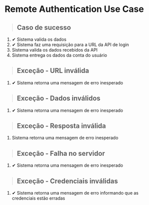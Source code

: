 # Remote Authentication Use Case
> ## Caso de sucesso
1. ✔ Sistema valida os dados
2. ✔ Sistema faz uma requisição para a URL da API de login
3. Sistema valida os dados recebidos da API
4. Sistema entrega os dados da conta do usuário

> ## Exceção - URL inválida
1. ✔ Sistema retorna uma mensagem de erro inesperado

> ## Exceção - Dados inválidos
1. ✔ Sistema retorna uma mensagem de erro inesperado

> ## Exceção - Resposta inválida
1. Sistema retorna uma mensagem de erro inesperado

> ## Exceção - Falha no servidor
1. ✔ Sistema retorna uma mensagem de erro inesperado

> ## Exceção - Credenciais inválidas
1. ✔ Sistema retorna uma mensagem de erro informando que as credenciais estão erradas